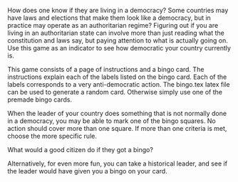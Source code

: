 How does one know if they are living in a democracy?  Some countries may have laws and elections
that make them look like a democracy, but in practice may operate as an authoritarian regime?
Figuring out if you are living in an authoritarian state can involve more than just reading
what the constitution and laws say, but paying attention to what is actually going on.
Use this game as an indicator to see how democratic your country currently is.

This game consists of a page of instructions and a bingo card.  The instructions explain each of
the labels listed on the bingo card.  Each of the labels corresponds to a very anti-democratic action.
The bingo.tex latex file can be used to generate a random card.
Otherwise simply use one of the premade bingo cards.

When the leader of your country does something that is not normally done in a democracy,
you may be able to mark one of the bingo squares.  No action should cover more than one square.
If more than one criteria is met, choose the more specific rule.

What would a good citizen do if they got a bingo?

Alternatively, for even more fun, you can take a historical leader, and see if the leader would have given
you a bingo on your card.
